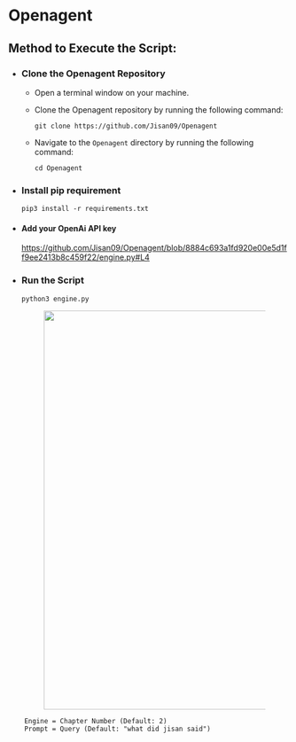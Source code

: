 # Openagent

## Method to Execute the Script:

- ### Clone the Openagent Repository

  - Open a terminal window on your machine.

  - Clone the Openagent repository by running the following command:

     ```
     git clone https://github.com/Jisan09/Openagent
     ```
  - Navigate to the `Openagent` directory by running the following command:

     ```
     cd Openagent
     ```
- ### Install pip requirement 
  ```
  pip3 install -r requirements.txt
  ```
- #### Add your OpenAi API key 
  https://github.com/Jisan09/Openagent/blob/8884c693a1fd920e00e5d1ff9ee2413b8c459f22/engine.py#L4
- ### Run the Script
  ```
  python3 engine.py
  ```
  <figure><img src="https://graph.org/file/b87a0c5a8d6870d18ce3c.jpg" width="720"></figure>
```
    Engine = Chapter Number (Default: 2)
    Prompt = Query (Default: "what did jisan said")
```
